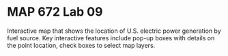 # MAP 672 Lab 09
Interactive map that shows the location of U.S. electric power generation by fuel source. Key interactive features include pop-up boxes with details on the point location, check boxes to select map layers.
